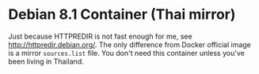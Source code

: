 # Debian 8.1 Container (Thai mirror)

Just because HTTPREDIR is not fast enough for me, see <http://httpredir.debian.org/>. The only difference from Docker official image is a mirror `sources.list` file. You don't need this container unless you've been living in Thailand.


